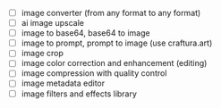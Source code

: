 - [ ] image converter (from any format to any format)
- [ ] ai image upscale
- [ ] image to base64, base64 to image
- [ ] image to prompt, prompt to image (use craftura.art)
- [ ] image crop
- [ ] image color correction and enhancement (editing)
- [ ] image compression with quality control
- [ ] image metadata editor
- [ ] image filters and effects library